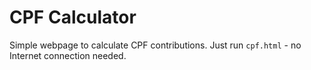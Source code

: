 # CPF Calculator

Simple webpage to calculate CPF contributions. Just run `cpf.html` - no Internet connection needed.
